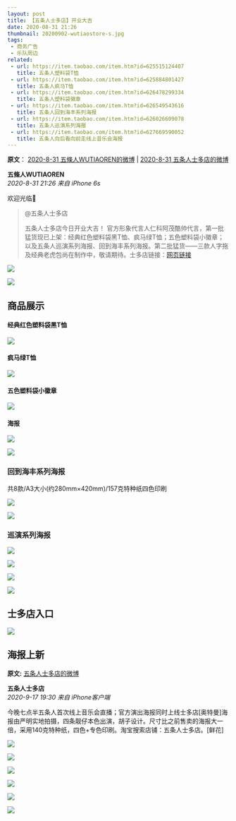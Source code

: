 ```yaml
---
layout: post
title: 【五条人士多店】开业大吉
date: 2020-08-31 21:26
thumbnail: 20200902-wutiaostore-s.jpg
tags:
 - 商务广告
 - 乐队周边
related:
 - url: https://item.taobao.com/item.htm?id=625515124407
   title: 五条人塑料袋T恤
 - url: https://item.taobao.com/item.htm?id=625884801427
   title: 五条人疯马T恤
 - url: https://item.taobao.com/item.htm?id=626478299334
   title: 五条人塑料袋徽章
 - url: https://item.taobao.com/item.htm?id=626549543616
   title: 五条人回到海丰系列海报
 - url: https://item.taobao.com/item.htm?id=626026609078
   title: 五条人巡演系列海报
 - url: https://item.taobao.com/item.htm?id=627669590052
   title: 五条人向后看向前走线上音乐会海报
---
```


**原文**： [2020-8-31 五條人WUTIAOREN的微博](https://weibo.com/1767922590/Jiv8B6vGU) \| [2020-8-31 五条人士多店的微博](https://weibo.com/7493731962/JiuKoFisQ)


**五條人WUTIAOREN**  
*2020-8-31 21:26 来自 iPhone 6s*

欢迎光临👏

> @五条人士多店
>
> 五条人士多店今日开业大吉！ 官方形象代言人仁科阿茂酷帅代言，第一批猛货现已上架：经典红色塑料袋黑T恤、疯马绿T恤；五色塑料袋小徽章；以及五条人巡演系列海报、回到海丰系列海报。第二批猛货——三款人字拖及经典老虎包尚在制作中，敬请期待。士多店链接：[网页链接](https://shop565898707.taobao.com/)

![](https://wx4.sinaimg.cn/mw1024/008b8W0ygy1gia9lqbwtoj30rs12w1kx.jpg)

![](http://mmbiz.qpic.cn/mmbiz/TEE21T5ibUlpZVsRA5GQofengZhG0dcljHOgD3J7SjJ7Gtn8z4Bby7ksd46rQloZ3A00vlr9dlhK5ZUKFBziba9g/640?wx_fmt=jpeg&tp=webp&wxfrom=5&wx_lazy=1&wx_co=1)

## 商品展示

#### 经典红色塑料袋黑T恤
![](https://wx3.sinaimg.cn/mw1024/008b8W0ygy1gia9lpf7xcj30rs2zn7wh.jpg)

#### 疯马绿T恤
![](https://wx3.sinaimg.cn/mw1024/008b8W0ygy1gia9lr9ly9j30rs2znhdt.jpg)

#### 五色塑料袋小徽章
![](https://wx2.sinaimg.cn/mw1024/008b8W0ygy1gia9lsh56aj30rs2wwkjl.jpg)

#### 海报
![](https://wx4.sinaimg.cn/mw1024/008b8W0ygy1gia9lu4onbj30rs2zc7wk.jpg)

![](http://mmbiz.qpic.cn/mmbiz/TEE21T5ibUlpZVsRA5GQofengZhG0dcljHOgD3J7SjJ7Gtn8z4Bby7ksd46rQloZ3A00vlr9dlhK5ZUKFBziba9g/640?wx_fmt=jpeg&tp=webp&wxfrom=5&wx_lazy=1&wx_co=1)

### 回到海丰系列海报  
共8款/A3大小(约280mm×420mm)/157克特种纸四色印刷

![](https://img.alicdn.com/imgextra/i4/2208814128848/O1CN01AmsLSM2FER13HyULY_!!2208814128848.jpg)

![](https://gd2.alicdn.com/imgextra/i1/2208814128848/O1CN01j5EqrD2FER0ddQvZz_!!2208814128848.jpg)

### 巡演系列海报

![](https://img.alicdn.com/imgextra/i2/2208814128848/O1CN01L7Yuxu2FER0fbSuxt_!!2208814128848.jpg)

![](https://img.alicdn.com/imgextra/i3/2208814128848/O1CN01AXN4EH2FER0y8cmJR_!!2208814128848.jpg)

![](https://gd2.alicdn.com/imgextra/i3/2208814128848/O1CN01xbpSmZ2FER0UDeCY9_!!2208814128848.jpg)

![](http://mmbiz.qpic.cn/mmbiz/TEE21T5ibUlpZVsRA5GQofengZhG0dcljHOgD3J7SjJ7Gtn8z4Bby7ksd46rQloZ3A00vlr9dlhK5ZUKFBziba9g/640?wx_fmt=jpeg&tp=webp&wxfrom=5&wx_lazy=1&wx_co=1)

## 士多店入口
![](https://wx3.sinaimg.cn/mw690/008b8W0ygy1gia9luut29j30rs12wn0x.jpg)

## 海报上新
**原文:** [五条人士多店的微博](https://weibo.com/7493731962/Jl4E5tCDE)

**五条人士多店**  
*2020-9-17 19:30 来自 iPhone客户端*

今晚七点半五条人首次线上音乐会直播；官方演出海报同时上线士多店[奥特曼]海报由严明实地拍摄，四条靓仔本色出演，胡子设计。尺寸比之前售卖的海报大一倍，采用140克特种纸，四色+专色印刷。淘宝搜索店铺：五条人士多店。[鲜花] ​​​​

![](https://img.alicdn.com/imgextra/i4/2208814128848/O1CN01pKbVRL2FER0tYZJbg_!!2208814128848.jpg)

![](https://wx3.sinaimg.cn/mw1024/008b8W0ygy1gitvcz3ofjj331z4wc4qr.jpg)

![](https://wx2.sinaimg.cn/mw1024/008b8W0ygy1gitvd475z3j34e62xl4r6.jpg)

![](https://wx1.sinaimg.cn/mw1024/008b8W0ygy1gitvfsnyvtj34h42zk7wy.jpg)

![](https://wx2.sinaimg.cn/mw1024/008b8W0ygy1gitvcv0rlqj324x2uku0x.jpg)

![](https://img.alicdn.com/imgextra/i2/2208814128848/O1CN01DDSJPc2FER0qozB99_!!2208814128848.jpg)
